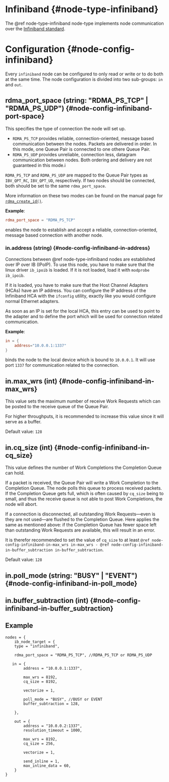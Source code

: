 # Infiniband {#node-type-infiniband}

The @ref node-type-infiniband node-type implements node communication over the [Infiniband standard](http://www.infinibandta.org/content/pages.php?pg=about_us_infiniband).

# Configuration {#node-config-infiniband}

Every `infiniband` node can be configured to only read or write or to do both at the same time. The node configuration is divided into two sub-groups: `in` and `out`.

## rdma_port_space (string: "RDMA_PS_TCP" | "RDMA_PS_UDP") {#node-config-infiniband-port-space}

This specifies the type of connection the node will set up. 

* `RDMA_PS_TCP` provides reliable, connection-oriented, message based communication between the nodes. Packets are delivered in order. In this mode, one Queue Pair is connected to one othere Queue Pair.
* `RDMA_PS_UDP` provides unreliable, connection less, datagram communication between nodes. Both ordering and delivery are not guaranteed in this mode.i

`RDMA_PS_TCP` and `RDMA_PS_UDP` are mapped to the Queue Pair types as `IBV_QPT_RC`, `IBV_QPT_UD`, respectively. If two nodes should be connected, both should be set to the same `rdma_port_space`.

More information on these two modes can be found on the manual page for [`rdma_create_id()`](https://linux.die.net/man/3/rdma_create_id).

**Example**:

```conf
rdma_port_space = "RDMA_PS_TCP"
```

enables the node to establish and accept a reliable, connection-oriented, message based connection with another node.

### in.address (string) {#node-config-infiniband-in-address}

Connections between @ref node-type-infiniband nodes are established over IP over IB (IPoIP). To use this node, you have to make sure that the linux driver `ib_ipoib` is loaded. If it is not loaded, load it with `modprobe ib_ipoib`.

If it is loaded, you have to make sure that the Host Channel Adapters (HCAs) have an IP address. You can configure the IP address of the Infiniband HCA with the `ifconfig` utility, exactly like you would configure normal Ethernet adapters.

As soon as an IP is set for the local HCA, this entry can be used to point to the adapter and to define the port which will be used for connection related communication. 


**Example**:

```conf
in = {
    address="10.0.0.1:1337"
}
```

binds the node to the local device which is bound to `10.0.0.1`. It will use port `1337` for communication related to the connection.


## in.max_wrs (int) {#node-config-infiniband-in-max_wrs}

This value sets the maximum number of receive Work Requests which can be posted to the receive queue of the Queue Pair. 

For higher throughputs, it is recommended to increase this value since it will serve as a buffer.

Default value: `128`

## in.cq_size (int) {#node-config-infiniband-in-cq_size}

This value defines the number of Work Completions the Completion Queue can hold. 

If a packet is received, the Queue Pair will write a Work Completion to the Completion Queue. The node polls this queue to process received packets. If the Completion Queue gets full, which is often caused by `cq_size` being to small, and thus the receive queue is not able to post Work Completions, the node will abort.

If a connection is disconnected, all outstanding Work Requests—even is they are not used—are flushed to the Completion Queue. Here applies the same as mentioned above: if the Completion Queue has fewer space left than outstanding Work Requests are available, this will result in an error. 

It is therefor recommended to set the value of `cq_size` to at least `@ref node-config-infiniband-in-max_wrs in-max_wrs - @ref node-config-infiniband-in-buffer_subtraction in-buffer_subtraction`.

Default value: `128`

## in.poll_mode (string: "BUSY" | "EVENT") {#node-config-infiniband-in-poll_mode}

## in.buffer_subtraction (int) {#node-config-infiniband-in-buffer_subtraction}

## Example

```
nodes = {
    ib_node_target = {
    type = "infiniband",

    rdma_port_space = "RDMA_PS_TCP", //RDMA_PS_TCP or RDMA_PS_UDP

   in = {
        address = "10.0.0.1:1337",

        max_wrs = 8192,
        cq_size = 8192,

        vectorize = 1,

        poll_mode = "BUSY", //BUSY or EVENT
        buffer_subtraction = 128,

    },  

    out = {
        address = "10.0.0.2:1337",
        resolution_timeout = 1000,

        max_wrs = 8192,
        cq_size = 256,

        vectorize = 1,

        send_inline = 1,
        max_inline_data = 60,
    }
}  
```